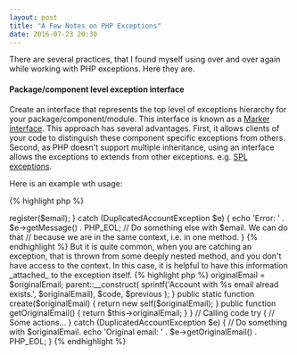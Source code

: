 ```yaml
---
layout: post
title: "A Few Notes on PHP Exceptions"
date: 2016-07-23 20:30
---
```


There are several practices, that I found myself using over and over again while working with PHP exceptions. Here they are.

<!--more-->

#### Package/component level exception interface

Create an interface that represents the top level of exceptions hierarchy for your package/component/module. This interface is known as a [Marker interface](https://en.wikipedia.org/wiki/Marker_interface_pattern). This approach has several advantages. First, it allows clients of your code to distinguish these component specific exceptions from others. Second, as PHP doesn't support multiple inheritance, using an interface allows the exceptions to extends from other exceptions. e.g. [SPL exceptions](https://secure.php.net/manual/en/spl.exceptions.php).

Here is an example wth usage:

{% highlight php %}
<?php
namespace some\package {
    // Common package level exception
    interface Exception extends \Throwable {}

    class InvalidArgumentException extends \InvalidArgumentException
        implements Exception {}
}

namespace {
    try {
        // Do something
    } catch (some\package\Exception $e) {
        // All package specific exceptions
    } catch (Exception $e) {
        // Other exceptions
    }
}
{% endhighlight %}

#### Factory methods to create exceptions

It is quite often, that exception's message is long and contains some placeholders. Generating this message, especially if you throw it in different places, is not very convenient. In this case a factory method will hide this complexity. Imaging, you are doing something like this:

{% highlight php %}
<?php
interface SomeInterface {}
$c = new stdClass();
if (!($c instanceof SomeInterface)) {
    throw new some\package\UnexpectedValueException(
        sprintf('Argument is of type "%s", but expecting "%s"', get_class($c), SomeInterface::class)
    );
}
{% endhighlight %}

But instead, it would me much more cleaner to do this:

{% highlight php %}
<?php
class UnexpectedValueException extends \UnexpectedValueException
    implements Exception
{
    public static function wrongType($given, $expected)
    {
        return new self(
            sprintf('Argument is of type "%s", but expecting "%s"', $given, $expected)
        );
    }
}

// Calling code
use some\package\UnexpectedValueException;

if (!($c instanceof SomeInterface)) {
    throw UnexpectedValueException::wrongType(get_class($c), SomeInterface::class);
}
{% endhighlight %}

#### Extended exceptions with additional details

There are cases, when we need to perform additional actions in `catch` block. For that we often need to know the details about the original arguments, that caused the exception. For instance, you're catching a `DuplicatedAccountException`, and want to know the e-mail, that was passed to a registration service. It might be quite easy, if the call to a service and the `catch` block are in the same context:

{% highlight php %}
<?php
class DuplicatedAccountException extends \LogicException {}

class RegistrationService
{
    public function register($email)
    {
        throw new DuplicatedAccountException(sprintf('Account with %s email alread exists.', $email));
    }
}

// Calling code
$email = 'test@test.com';
$registrationService = new RegistrationService();

try {
    $registrationService->register($email);
} catch (DuplicatedAccountException $e) {
    echo 'Error: ' . $e->getMessage() . PHP_EOL;

    // Do something else with $email. We can do that
    // because we are in the same context, i.e. in one method.
}
{% endhighlight %}

But it is quite common, when you are catching an exception, that is thrown from some deeply nested method, and you don't have access to the context. In this case, it is helpful to have this information _attached_ to the exception itself.

{% highlight php %}
<?php
class DuplicatedAccountException extends \LogicException
{
    private $originalEmail;

    public function __construct($originalEmail, $code = 0, Exception $previous = null)
    {
        $this->originalEmail = $originalEmail;

        parent::__construct(
            sprintf('Account with %s email alread exists.', $originalEmail),
            $code,
            $previous
        );
    }

    public static function create($originalEmail)
    {
        return new self($originalEmail);
    }

    public function getOriginalEmail()
    {
        return $this->originalEmail;
    }
}

// Calling code
try {
    // Some actions…
} catch (DuplicatedAccountException $e) {
    // Do something with $originalEmail.
    echo 'Original email: ' . $e->getOriginalEmail() . PHP_EOL;
}
{% endhighlight %}
